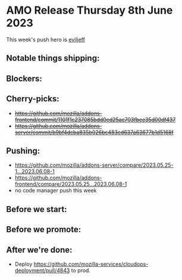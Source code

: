 # AMO Release Thursday 8th June 2023

This week's push hero is [eviljeff](https://github.com/eviljeff)

## Notable things shipping:

## Blockers:

## Cherry-picks:
- ~~https://github.com/mozilla/addons-frontend/commit/1101f1c237085bdd0ed25ac703fbee35d00df437~~
- ~~https://github.com/mozilla/addons-server/commit/b9bf4dcba835b026bc483cd637a63677b1d5168f~~

## Pushing:

- https://github.com/mozilla/addons-server/compare/2023.05.25-1...2023.06.08-1
- https://github.com/mozilla/addons-frontend/compare/2023.05.25...2023.06.08-1
- no code manager push this week

## Before we start:


## Before we promote:

## After we're done:
* Deploy https://github.com/mozilla-services/cloudops-deployment/pull/4843 to prod.

